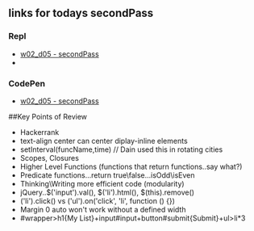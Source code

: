 ## links for todays secondPass

### Repl
* [w02_d05 - secondPass](https://repl.it/EmKF/1)
* 
### CodePen
* [w02_d05 - secondPass](http://codepen.io/jkeohan/pen/xRJdyq?editors=0110)

##Key Points of Review
 
* Hackerrank
* text-align center can center diplay-inline elements
* setInterval(funcName,time) // Dain used this in rotating cities
* Scopes, Closures
* Higher Level Functions (functions that return functions..say what?)
* Predicate functions...return true\false...isOdd\isEven
* Thinking\Writing more efficient code (modularity)
* jQuery..$('input').val(), $('li').html(), $(this).remove()
* ('li').click() vs ('ul').on('click', 'li', function () {})
* Margin 0 auto won't work without a defined width
* #wrapper>h1{My List}+input#input+button#submit{Submit}+ul>li*3
